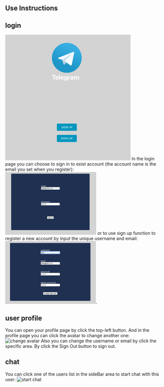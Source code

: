 ## Use Instructions

## login
<img src="./instruction-img/login.png"  height="400px" alt="login">
In the login page you can choose to sign in to exist account (the account name is the email you set when you register):
<img src="./instruction-img/signIn.png"  height="200px" alt="signIn"> 
or to use sign up function to register a new account by input the unique username and email:
<img src="./instruction-img/signUp.png"  height="200px" alt="signUp">.

## user profile
You can open your profile page by click the top-left button.
And in the profile page you can click the avatar to change another one:
![change avatar](http://g.recordit.co/7uXf0IMTYc.gif)
Also you can change the username or email by click the specific area.
By click the Sign Out button to sign out.

## chat
You can click one of the users list in the sideBar area to start chat with this user:
![start chat](http://g.recordit.co/kNFKqIEEXa.gif)
